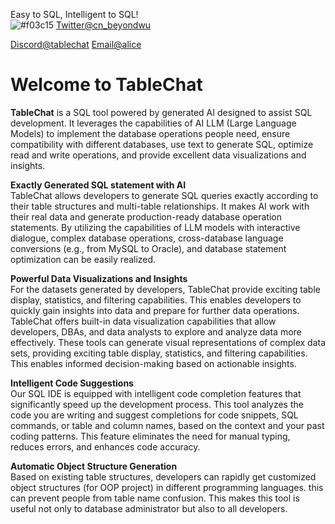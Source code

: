 
Easy to SQL, Intelligent to SQL!
<br>
![#f03c15](https://via.placeholder.com/15/f03c15/f03c15.png) [Twitter@cn_beyondwu](https://twitter.com/cn_beyondwu)

[Discord@tablechat](https://discord.gg/fB6RG45a)   [Email@alice](alicebob2030@gmail.com)
<br>
# Welcome to TableChat
**TableChat** is a SQL tool powered by generated  AI designed to assist SQL development. It leverages the capabilities of AI  LLM (Large Language Models) to implement the database operations people need, ensure compatibility with different databases,  use text to generate SQL, optimize read and write operations, and provide excellent data visualizations and insights.

**Exactly Generated SQL statement  with AI**
<br>
TableChat  allows developers to generate SQL queries exactly according to their table structures and multi-table relationships. It makes AI work with their real data and generate production-ready database operation statements. By utilizing the capabilities of LLM models with interactive dialogue,  complex database operations, cross-database language conversions (e.g., from MySQL to Oracle), and database statement optimization can be easily realized.

**Powerful Data Visualizations and Insights**
<br>
For the datasets generated by developers, TableChat provide exciting table display, statistics, and filtering capabilities. This enables developers to quickly gain insights into data and prepare for further data operations.
TableChat offers built-in data visualization capabilities that allow developers, DBAs, and data analysts to explore and analyze data more effectively. These tools can generate visual representations of complex data sets,  providing exciting table display, statistics, and filtering capabilities. This enables informed decision-making based on actionable insights.

**Intelligent Code Suggestions**
<br>
Our SQL IDE is equipped with intelligent code completion features that significantly speed up the development process. This tool analyzes the code you are writing and suggest completions for code snippets, SQL commands, or table and column names, based on the context and your past coding patterns. This feature eliminates the need for manual typing, reduces errors, and enhances code accuracy.

**Automatic Object Structure Generation**
<br>
Based on existing table structures, developers can rapidly get customized object structures (for OOP project) in different programming languages. this can prevent people from table name confusion. This makes this tool is useful not only to database administrator but also to all developers.
